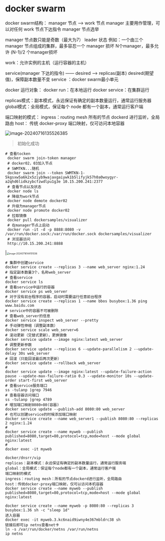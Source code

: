 # docker swarm

docker swarm结构：
	manager 节点  —>  work 节点
	manager 主要用作管理，可以对任何 work 节点下达指令
	manager 节点选举

manager 节点数只能是奇数（最大为7）
		leader 状态
例如：一个由三个 manager 节点组成的集群，最多容忍一个 manager 损坏
N个manager，最多允许 (N-1)/2 个manager损坏	

work：允许实例的主机（运行容器的主机）

service(manager 下达的指令) —— desired ——>  replicas(副本)
desired(期望值)，保障副本数量不变
service ：docker swarm最小单元

docker 运行对象：
		docker run：在本地运行
		docker service：在集群运行

replicas模式：副本模式，永远保证有确定的副本数量运行，通常运行服务器
global模式：全局模式，保证每个 node 都有一个副本，通常运行客户端

端口映射的模式：
	ingress：routing mesh 所有的节点 dockerd 进行监听，全局路由
	host：	传统 docker-proxy 端口映射，仅可访问本地容器

![image-20240716135526385](https://gitee.com/zhaojiedong/img/raw/master/image-20240716135526385.png)

> 初始化成功

```shell
# 查看tocken
 docker swarm join-token manager
 # docker02，03加入节点
 # SWMTKN...随机
 docker swarm join --token SWMTKN-1-5kgsxw5a6k2x5ziyb9wajaxgaiywk1b5lifyjk57h0a0woygyr-a2qhd6lidkzybcfzwdlpu1g3e 10.15.200.241:2377
 # 查看节点以及状态
 docker node ls
 # 降级为work节点
 docker node demote docker02
 # 升级为manager节点
 docker node promote docker02
 # 拉取镜像
 docker pull dockersamples/visualizer
 # 在manager节点上启动
 docker run -it -d -p 8888:8080 -v /var/run/docker.sock:/var/run/docker.sock dockersamples/visualizer
 # 浏览器访问
 http://10.15.200.241:8888
```

|<img src="https://gitee.com/zhaojiedong/img/raw/master/image-20240716144151036.png" alt="image-20240716144151036" style="zoom:50%;" />

```shell
# 集群中创建service
docker service create --replicas 3 --name web_server nginx:1.24
# 指定副本数量3个，名称web_server
# 查看service
docker service ls
# 查看service中运行的容器
docker service ps web_server
# 对于没有前台程序的容器，启动时需要运行任意前台程序
docker service create --replicas 1 --name bbos busybox:1.36 ping www.baidu.com
# service中的容器不可被删除
# 查看web_server的信息
docker service inspect web_server --pretty
# 手动弹性伸缩（调整副本数）
docker service scale web_server=6
# 滚动更新（交替式更新），更换镜像
docker service update --image nginx:latest web_server
# 调整更新参数
docker service update --replicas 6 --update-parallelism 2 --update-delay 30s web_server 
# 回滚（只能回滚最后两次更新）
docker service update --rollback web_server
# 
docker service update --image nginx:latest --update-failure-action pause --update-max-failure-ratio 0.3 --update-monitor 10s --update-order start-first web_server 
# 查看service服务端口
ss -tulanp |grep 7946
# 查看容器访问端口
ss -tulanp |grep 4789
# 增加端口映射8080>80(容器)
docker service update --publish-add 8080:80 web_server
# 也可以创建service的时候添加端口映射
docker service create --name web_server1 --publish 8080:80 --replicas 2 nginx:1.24
# 
docker service create --name myweb --publish published=8080,target=80,protocol=tcp,mode=host --mode global nginx:latest
#
docker exec -it myweb
```

```
docker/dnsrr/vip
replicas：副本模式：永远保证有确定的副本数量运行，通常运行服务端
global：全局模式：保证每个node都有一个副本，通常运行客户端
端口映射的模式
ingress：routing mesh：所有的节点dockerd进行监听，全局路由
host：传统docker-proxy端口映射，仅可以访问本机容器
docker service create --name myweb --publish published=8080,target=80,protocol=tcp,mode=host --mode global nginx:latest

docker service create --name myweb -p 8080:80 --replicas 3 busybox:1.36 sh -c "sleep 1d"
进入容器
docker exec -it myweb.3.kc6naid9iwny4e367mbldrc38 sh
链接后即可ip netns查看net卡
ln -s /var/run/docker/netns /var/run/netns
ip netns
```

